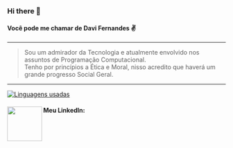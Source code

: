 ### Hi there 👋
#### Você pode me chamar de Davi Fernandes :v:
---
>Sou um admirador da Tecnologia e atualmente envolvido nos assuntos de Programação Computacional.
&nbsp;  
>Tenho por princípios a Ética e Moral, nisso acredito que haverá um grande progresso Social Geral. 
---
<!-- [comment]: # ![Minhas estatísticas no GitHub](https://github-readme-stats.vercel.app/api?username=daviafer&show_icons=true&theme=radical) -->

[![Linguagens usadas](https://github-readme-stats.vercel.app/api/top-langs/?username=daviafer&layout=compact)](https://github.com/Daviafer)

#### Meu LinkedIn:<a href="https://www.linkedin.com/in/davialvesfernandes/"> <img src="https://cdn.jsdelivr.net/gh/devicons/devicon/icons/linkedin/linkedin-original-wordmark.svg" height="80" align="left"> </a>

